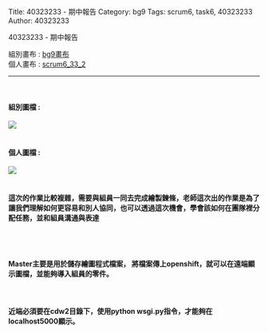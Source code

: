 Title: 40323233 - 期中報告
Category: bg9
Tags: scrum6, task6, 40323233
Author: 40323233


40323233 - 期中報告

<!-- PELICAN_END_SUMMARY -->

組別畫布 : <a href="http://2016spring-40323250.rhcloud.com/bg9/task2_abcd">bg9畫布</a> 
</br>
個人畫布 : <a href="http://2016spring-w2651363.rhcloud.com/bg9/scrum6_33_2">scrum6_33_2</a> 
<hr>
</br>
<h4>組別圖檔 :</h4> 
<img src="./../files/bg9/bg9_abcd.png">
</br>
</br>
<h4>個人圖檔 : </h4>
<img src="./../files/bg9/33_2.png">
</br>
</br>
<h4>這次的作業比較複雜，需要與組員一同去完成繪製鍊條，老師這次出的作業是為了讓我們理解如何更容易和別人協同，也可以透過這次機會，學會該如何在團隊裡分配任務，並和組員溝通與表達</h4>
</br>
</br>
<h4>Master主要是用於儲存繪圖程式檔案，
將檔案傳上openshift，就可以在遠端顯示圖檔，並能夠導入組員的零件。</h4>
</br>
<h4>近端必須要在cdw2目錄下，使用python wsgi.py指令，才能夠在localhost5000顯示。</h4>


